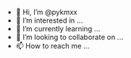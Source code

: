 - 👋 Hi, I’m @pykmxx
- 👀 I’m interested in ...
- 🌱 I’m currently learning ...
- 💞️ I’m looking to collaborate on ...
- 📫 How to reach me ...

<!---
pykmxx/pykmxx is a ✨ special ✨ repository because its `README.md` (this file) appears on your GitHub profile.
You can click the Preview link to take a look at your changes.
--->
